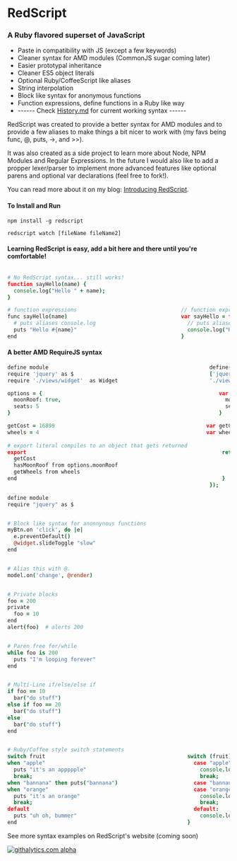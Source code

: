 # RedScript  
### A Ruby flavored superset of JavaScript

* Paste in compatibility with JS (except a few keywords)
* Cleaner syntax for AMD modules (CommonJS sugar coming later)
* Easier prototypal inheritance
* Cleaner ES5 object literals
* Optional Ruby/CoffeeScript like aliases
* String interpolation
* Block like syntax for anonymous functions
* Function expressions, define functions in a Ruby like way
* ------ Check [History.md](https://github.com/AdamBrodzinski/RedScript/blob/master/History.md) for current working syntax ------


RedScript was created to provide a better syntax for AMD modules and to provide
a few aliases to make things a bit nicer to work with (my favs being func, @, puts, ->, and >>).

It was also created as a side project to learn more about Node, NPM Modules and Regular Expressions. In the future I would also like to add a propper lexer/parser to implement more advanced features like optional parens and optional var declarations (feel free to fork!).

You can read more about it on my blog: [Introducing RedScript](http://adamb.me/blog/2013/01/27/introducing-redscript/).


#### To Install and Run
```
npm install -g redscript

redscript watch [fileName fileName2]
```

#### Learning RedScript is easy, add a bit here and there until you're comfortable!
```coffeescript

# No RedScript syntax... still works!
function sayHello(name) {
  console.log("Hello " + name);  
}

# function expressions                                 // function expressions
func sayHello(name)                                    var sayHello = function(name) {
  # puts aliases console.log                             // puts aliases console.log
  puts "Hello #{name}"                                   console.log("Hello " + name);
end                                                    }
```


#### A better AMD RequireJS syntax
```coffeescript
define module                                                   define(
require 'jquery' as $                                           ['jquery',
require './views/widget'  as Widget                             './views/widget'], function($, Widget) {        

options = {                                                        var options = {
  moonRoof: true,                                                    moonRoof: true,   
  seats: 5                                                           seats: 5      
}                                                                  }          

getCost = 16899                                                var getCost = 16899;
wheels = 4                                                     var wheels = 4;
 
# export literal compiles to an object that gets returned
export                                                              return {   
  getCost                                                               getCost : getCost,
  hasMoonRoof from options.moonRoof                                     hasMoonRoof : options.moonRoof,   
  getWheels from wheels                                                 getWheels : wheels     
end                                                                 }           
                                                                }); 
```

```coffeescript
define module
require "jquery" as $


# Block like syntax for anonnynous functions 
myBtn.on 'click', do |e|
  e.preventDefault()
  @widget.slideToggle "slow"
end


# Alias this with @.
model.on('change', @render)


# Private blocks
foo = 200
private
  foo = 10
end
alert(foo)  # alerts 200


# Paren free for/while
while foo is 200
  puts "I'm looping forever"
end


# Multi-Line if/else/else if
if foo == 10
  bar("do stuff")
else if foo == 20
  bar("do stuff")
else
  bar("do stuff")
end


# Ruby/Coffee style switch statements
switch fruit                                             switch (fruit) {
when "apple"                                               case "apple":
  puts "it's an appppple"                                    console.log("it's an appppple");
  break;                                                     break;
when "bannana" then puts("bannana")                        case "bannana": console.log("bannana"); break;
when "orange"                                              case "orange":
  puts "it's an orange"                                      console.log("it's an orange");
  break;                                                     break;
default                                                    default:
  puts "uh oh, bummer"                                       console.log("uh oh, bummer");
end                                                      }
```


See more syntax examples on RedScript's website (coming soon)

[![githalytics.com alpha](https://cruel-carlota.pagodabox.com/5bb5e651dc61d19e3b5121ed1f33902c "githalytics.com")](http://githalytics.com/AdamBrodzinski/RedScript)
